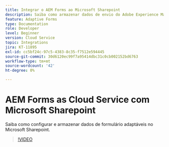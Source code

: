 ```yaml
---
title: Integrar o AEM Forms ao Microsoft Sharepoint
description: Saiba como armazenar dados de envio do Adobe Experience Manager Forms como Cloud Service no Microsoft Sharepoint
feature: Adaptive Forms
type: Documentation
role: Developer
level: Beginner
version: Cloud Service
topic: Integrations
jira: KT-11895
exl-id: cc5bf24c-97c5-4383-8c35-f7512e594445
source-git-commit: 30d6120ec99f7a95414dbc31c0cb002152bd6763
workflow-type: tm+mt
source-wordcount: '42'
ht-degree: 0%

---
```


# AEM Forms as Cloud Service com Microsoft Sharepoint

Saiba como configurar e armazenar dados de formulário adaptáveis no Microsoft Sharepoint.

>[!VIDEO](https://video.tv.adobe.com/v/3415793/?quality=12&learn=on)

